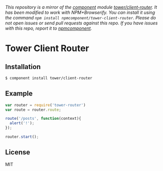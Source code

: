 *This repository is a mirror of the [component](http://component.io) module [tower/client-router](http://github.com/tower/client-router). It has been modified to work with NPM+Browserify. You can install it using the command `npm install npmcomponent/tower-client-router`. Please do not open issues or send pull requests against this repo. If you have issues with this repo, report it to [npmcomponent](https://github.com/airportyh/npmcomponent).*
# Tower Client Router

## Installation

```bash
$ component install tower/client-router
```

## Example

```js
var router = require('tower-router')
var route = router.route;

route('/posts', function(context){
  alert('!');
});

router.start();
```

## License

MIT
